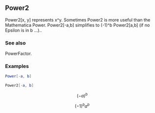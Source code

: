 ##  Power2 

Power2[x, y] represents x^y.  Sometimes Power2 is more useful than the Mathematica Power. Power2[-a,b] simplifies to (-1)^b Power2[a,b] (if no Epsilon is in b ...)..

###  See also 

PowerFactor.

###  Examples 

```mathematica
Power[-a, b] 
 
Power2[-a, b]
```

$$(-a)^b$$

$$(-1)^b a^b$$